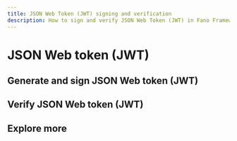 ```yaml
---
title: JSON Web Token (JWT) signing and verification
description: How to sign and verify JSON Web Token (JWT) in Fano Framework
---
```


<h1 class="major">JSON Web token (JWT)</h1>

## Generate and sign JSON Web token (JWT)

## Verify JSON Web token (JWT)

## Explore more
